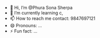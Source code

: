 - 👋 Hi, I’m @Phura Sona Sherpa 
- 🌱 I’m currently learning c,
- 📫 How to reach me 
contact: 9847697121
- 😄 Pronouns: ...
- ⚡ Fun fact: ...

<!---
Phurasona/Phurasona is a ✨ special ✨ repository because its `README.md` (this file) appears on your GitHub profile.
You can click the Preview link to take a look at your changes.
--->
